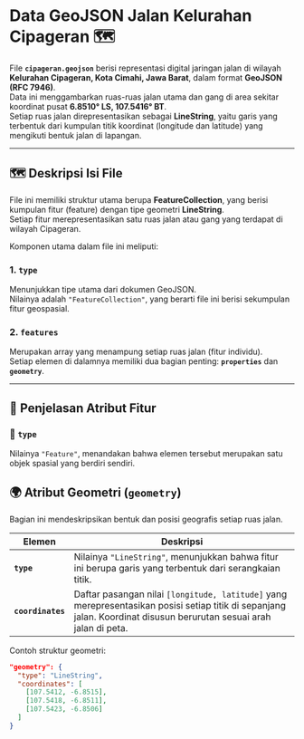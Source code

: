 # Data GeoJSON Jalan Kelurahan Cipageran 🗺️

File **`cipageran.geojson`** berisi representasi digital jaringan jalan di wilayah **Kelurahan Cipageran, Kota Cimahi, Jawa Barat**, dalam format **GeoJSON (RFC 7946)**.  
Data ini menggambarkan ruas-ruas jalan utama dan gang di area sekitar koordinat pusat **6.8510° LS, 107.5416° BT**.  
Setiap ruas jalan direpresentasikan sebagai **LineString**, yaitu garis yang terbentuk dari kumpulan titik koordinat (longitude dan latitude) yang mengikuti bentuk jalan di lapangan.

---

## 🗺️ Deskripsi Isi File

File ini memiliki struktur utama berupa **FeatureCollection**, yang berisi kumpulan fitur (feature) dengan tipe geometri **LineString**.  
Setiap fitur merepresentasikan satu ruas jalan atau gang yang terdapat di wilayah Cipageran.

Komponen utama dalam file ini meliputi:

### 1. `type`
Menunjukkan tipe utama dari dokumen GeoJSON.  
Nilainya adalah `"FeatureCollection"`, yang berarti file ini berisi sekumpulan fitur geospasial.

### 2. `features`
Merupakan array yang menampung setiap ruas jalan (fitur individu).  
Setiap elemen di dalamnya memiliki dua bagian penting: **`properties`** dan **`geometry`**.

---

## 🧾 Penjelasan Atribut Fitur

### 🔸 `type`
Nilainya `"Feature"`, menandakan bahwa elemen tersebut merupakan satu objek spasial yang berdiri sendiri.

## 🌍 Atribut Geometri (`geometry`)

Bagian ini mendeskripsikan bentuk dan posisi geografis setiap ruas jalan.

| Elemen | Deskripsi |
|--------|------------|
| **`type`** | Nilainya `"LineString"`, menunjukkan bahwa fitur ini berupa garis yang terbentuk dari serangkaian titik. |
| **`coordinates`** | Daftar pasangan nilai `[longitude, latitude]` yang merepresentasikan posisi setiap titik di sepanjang jalan. Koordinat disusun berurutan sesuai arah jalan di peta. |

Contoh struktur geometri:
```json
"geometry": {
  "type": "LineString",
  "coordinates": [
    [107.5412, -6.8515],
    [107.5418, -6.8511],
    [107.5423, -6.8506]
  ]
}
